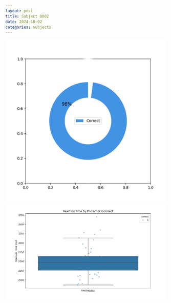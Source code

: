```yaml
---
layout: post
title: Subject 8002
date: 2024-10-02
categories: subjects
---
```


![](data/8002/run-1/8002_DSST_acc_{sub}.png)
![](data/8002/run-1/8002_DSST_rt.png)
